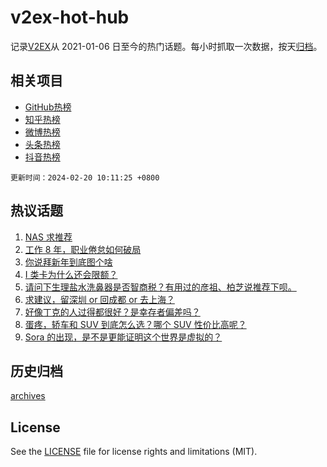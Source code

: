 # v2ex-hot-hub

 记录[V2EX](https://www.v2ex.com/)从 2021-01-06 日至今的热门话题。每小时抓取一次数据，按天[归档](archives)。
 
 ## 相关项目

- [GitHub热榜](https://github.com/it985/github-hot-hub)
- [知乎热榜](https://github.com/it985/zhihu-hot-hub)
- [微博热榜](https://github.com/it985/weibo-hot-hub)
- [头条热榜](https://github.com/it985/toutiao-hot-hub)
- [抖音热榜](https://github.com/it985/douyin-hot-hub)


 `更新时间：2024-02-20 10:11:25 +0800`

## 热议话题

1. [NAS 求推荐](https://www.v2ex.com/t/1016490)
1. [工作 8 年，职业倦怠如何破局](https://www.v2ex.com/t/1016579)
1. [你说拜新年到底图个啥](https://www.v2ex.com/t/1016467)
1. [I 类卡为什么还会限额？](https://www.v2ex.com/t/1016682)
1. [请问下生理盐水洗鼻器是否智商税？有用过的彦祖、柏芝说推荐下呗。](https://www.v2ex.com/t/1016560)
1. [求建议，留深圳 or 回成都 or 去上海？](https://www.v2ex.com/t/1016551)
1. [好像丁克的人过得都很好？是幸存者偏差吗？](https://www.v2ex.com/t/1016649)
1. [蛋疼，轿车和 SUV 到底怎么选？哪个 SUV 性价比高呢？](https://www.v2ex.com/t/1016592)
1. [Sora 的出现，是不是更能证明这个世界是虚拟的？](https://www.v2ex.com/t/1016430)

## 历史归档

[archives](archives)

## License

See the [LICENSE](LICENSE) file for license rights and limitations (MIT).
